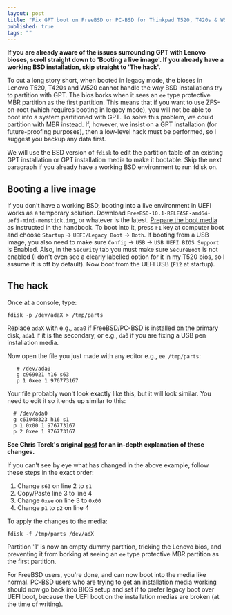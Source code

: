 ```yaml
---
layout: post
title: "Fix GPT boot on FreeBSD or PC-BSD for Thinkpad T520, T420s & W520"
published: true
tags: ""
---
```


**If you are already aware of the issues surrounding GPT with Lenovo bioses, scroll straight down to 'Booting a live image'. If you already have a working BSD installation, skip straight to 'The hack'.**

To cut a long story short, when booted in legacy mode, the bioses in Lenovo T520, T420s and W520 cannot handle the way BSD installations try to partition with GPT. The bios borks when it sees an `ee` type protective MBR partition as the first partition. This means that if you want to use ZFS-on-root (which requires booting in legacy mode), you will not be able to boot into a system partitioned with GPT. To solve this problem, we could partition with MBR instead. If, however, we insist on a GPT installation (for future-proofing purposes), then a low-level hack must be performed, so I suggest you backup any data first.

We will use the BSD version of `fdisk` to edit the partition table of an existing GPT installation or GPT installation media to make it bootable. Skip the next paragraph if you already have a working BSD environment to run fdisk on.

## Booting a live image

If you don't have a working BSD, booting into a live environment in UEFI works as a temporary solution. Download `FreeBSD-10.1-RELEASE-amd64-uefi-mini-memstick.img`, or whatever is the latest. [Prepare the boot media](https://www.freebsd.org/doc/handbook/install-pre.html#install-boot-media) as instructed in the handbook. To boot into it, press `F1` key at computer boot and choose `Startup` -> `UEFI/Legacy Boot` -> `Both`. If booting from a USB image, you also need to make sure `Config` -> `USB` -> `USB UEFI BIOS Support` is Enabled. Also, in the `Security` tab you must make sure `SecureBoot` is not enabled (I don't even see a clearly labelled option for it in my T520 bios, so I assume it is off by default). Now boot from the UEFI USB (`F12` at startup). 

## The hack

Once at a console, type:

```
fdisk -p /dev/adaX > /tmp/parts
```

Replace `adaX` with e.g., `ada0` if FreeBSD/PC-BSD is installed on the primary disk, `ada1` if it is the secondary, or e.g., `da0` if you are fixing a USB pen installation media. 

Now open the file you just made with any editor e.g., `ee /tmp/parts`:

```
   # /dev/ada0
   g c969021 h16 s63
   p 1 0xee 1 976773167
```   
Your file probably won't look exactly like this, but it will look similar. You need to edit it so it ends up similar to this:

```
  # /dev/ada0
  g c61048323 h16 s1
  p 1 0x00 1 976773167
  p 2 0xee 1 976773167
```

**See Chris Torek's original [post](ttp://lists.freebsd.org/pipermail/freebsd-i386/2013-March/010437.html) for an in-depth explanation of these changes.**

If you can't see by eye what has changed in the above example, follow these steps in the exact order:

1. Change `s63` on line 2 to `s1`
2. Copy/Paste line 3 to line 4
3. Change `0xee` on line 3 to `0x00`
4. Change `p1` to `p2` on line 4

To apply the changes to the media:

```
fdisk -f /tmp/parts /dev/adX
```

Partition '1' is now an empty dummy partition, tricking the Lenovo bios, and preventing it from borking at seeing an `ee` type protective MBR partition as the first partition. 

For FreeBSD users, you're done, and can now boot into the media like normal. PC-BSD users who are trying to get an installation media working should now go back into BIOS setup and set if to prefer legacy boot over UEFI boot, because the UEFI boot on the installation medias are broken (at the time of writing).